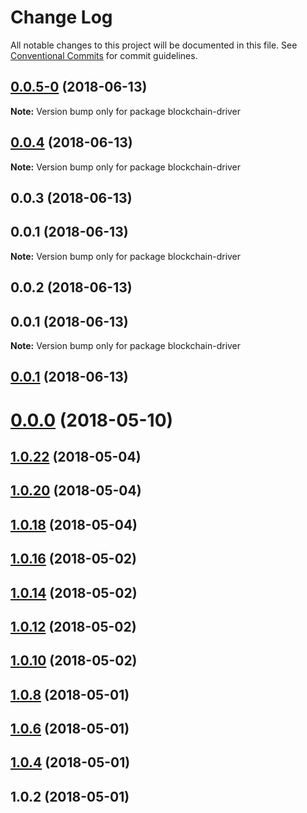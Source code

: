 # Change Log

All notable changes to this project will be documented in this file.
See [Conventional Commits](https://conventionalcommits.org) for commit guidelines.

<a name="0.0.5-0"></a>
## [0.0.5-0](https://github.com/joemphilips/blockchain-driver/compare/blockchain-driver@0.0.4...blockchain-driver@0.0.5-0) (2018-06-13)




**Note:** Version bump only for package blockchain-driver

<a name="0.0.4"></a>
## [0.0.4](https://github.com/joemphilips/blockchain-driver/compare/blockchain-driver@0.0.3...blockchain-driver@0.0.4) (2018-06-13)




**Note:** Version bump only for package blockchain-driver

<a name="0.0.3"></a>
## 0.0.3 (2018-06-13)



<a name="0.0.1"></a>
## 0.0.1 (2018-06-13)




**Note:** Version bump only for package blockchain-driver

<a name="0.0.2"></a>
## 0.0.2 (2018-06-13)



<a name="0.0.1"></a>
## 0.0.1 (2018-06-13)




**Note:** Version bump only for package blockchain-driver

<a name="0.0.1"></a>
## [0.0.1](https://github.com/joemphilips/blockchain-driver/compare/v0.0.1-beta.0...v0.0.1) (2018-06-13)



<a name="0.0.0"></a>
# [0.0.0](https://github.com/joemphilips/blockchain-driver/compare/v1.0.22...v0.0.0) (2018-05-10)



<a name="1.0.22"></a>
## [1.0.22](https://github.com/joemphilips/blockchain-driver/compare/v1.0.20...v1.0.22) (2018-05-04)



<a name="1.0.20"></a>
## [1.0.20](https://github.com/joemphilips/blockchain-driver/compare/v1.0.18...v1.0.20) (2018-05-04)



<a name="1.0.18"></a>
## [1.0.18](https://github.com/joemphilips/blockchain-driver/compare/v1.0.16...v1.0.18) (2018-05-04)



<a name="1.0.16"></a>
## [1.0.16](https://github.com/joemphilips/blockchain-driver/compare/v1.0.14...v1.0.16) (2018-05-02)



<a name="1.0.14"></a>
## [1.0.14](https://github.com/joemphilips/blockchain-driver/compare/v1.0.12...v1.0.14) (2018-05-02)



<a name="1.0.12"></a>
## [1.0.12](https://github.com/joemphilips/blockchain-driver/compare/v1.0.10...v1.0.12) (2018-05-02)



<a name="1.0.10"></a>
## [1.0.10](https://github.com/joemphilips/blockchain-driver/compare/v1.0.6...v1.0.10) (2018-05-02)



<a name="1.0.8"></a>
## [1.0.8](https://github.com/joemphilips/blockchain-driver/compare/v1.0.6...v1.0.8) (2018-05-01)



<a name="1.0.6"></a>
## [1.0.6](https://github.com/joemphilips/blockchain-driver/compare/v1.0.4...v1.0.6) (2018-05-01)



<a name="1.0.4"></a>
## [1.0.4](https://github.com/joemphilips/blockchain-driver/compare/v1.0.2...v1.0.4) (2018-05-01)



<a name="1.0.2"></a>
## 1.0.2 (2018-05-01)
